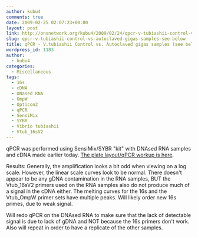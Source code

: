 ```yaml
---
author: kubu4
comments: true
date: 2009-02-25 02:07:23+00:00
layout: post
link: http://onsnetwork.org/kubu4/2009/02/24/qpcr-v-tubiashii-control-vs-autoclaved-gigas-samples-see-below/
slug: qpcr-v-tubiashii-control-vs-autoclaved-gigas-samples-see-below
title: qPCR - V.tubiashii Control vs. Autoclaved gigas samples (see below)
wordpress_id: 1183
author:
  - kubu4
categories:
  - Miscellaneous
tags:
  - 16s
  - cDNA
  - DNased RNA
  - OmpW
  - Opticon2
  - qPCR
  - SensiMix
  - SYBR
  - Vibrio tubiashii
  - Vtub_16sV2
---
```


qPCR was performed using SensiMix/SYBR "kit" with DNAsed RNA samples and cDNA made earlier today. [The plate layout/qPCR workup is here](http://eagle.fish.washington.edu/Arabidopsis/Notebook%20Workup%20Files/20090224-2.jpg).

Results: Generally, the amplification looks a bit odd when viewing on a log scale. However, the linear scale curves look to be normal. There doesn't appear to be any gDNA contamination in the RNA samples, BUT the Vtub_16sV2 primers used on the RNA samples also do not produce much of a signal in the cDNA either. The melting curves for the 16s and the Vtub_OmpW primer sets have multiple peaks. Will likely order new 16s primes, due to weak signal.

Will redo qPCR on the DNAsed RNA to make sure that the lack of detectable signal is due to lack of gDNA and NOT because the 16s primers don't work. Also will repeat in order to have a replicate of the other samples.
